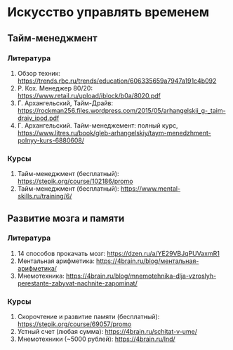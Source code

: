 # Искусство управлять временем

## Тайм-менеджмент

### Литература
1. Обзор техник: https://trends.rbc.ru/trends/education/606335659a7947a191c4b092
2. Р. Кох. Менеджер 80/20: https://www.retail.ru/upload/iblock/b0a/8020.pdf
3. Г. Архангельский, Тайм-Драйв: https://rockman256.files.wordpress.com/2015/05/arhangelskii_g-_taim-draiv_ipod.pdf
4. Г. Архангельский. Тайм-менеджемент: полный курс, https://www.litres.ru/book/gleb-arhangelskiy/taym-menedzhment-polnyy-kurs-6880608/

### Курсы
1. Тайм-менеджмент (бесплатный): https://stepik.org/course/102186/promo
2. Тайм-менеджмент (бесплатный): https://www.mental-skills.ru/training/6/

## Развитие мозга и памяти

### Литература
1. 14 способов прокачать мозг: https://dzen.ru/a/YE29VBJqPUVaxmR1
2. Ментальная арифметика: https://4brain.ru/blog/ментальная-арифметика/
3. Мнемотехника: https://4brain.ru/blog/mnemotehnika-dlja-vzroslyh-perestante-zabyvat-nachnite-zapominat/

### Курсы
1. Скорочтение и развитие памяти (бесплатный): https://stepik.org/course/69057/promo
2. Устный счет (любая сумма): https://4brain.ru/schitat-v-ume/
3. Мнемотехники (~5000 рублей): https://4brain.ru/lnd/
